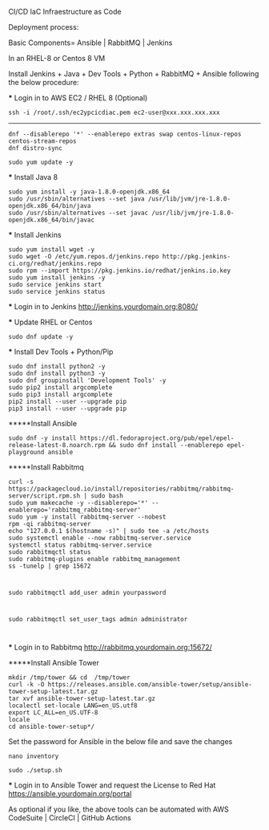 CI/CD IaC Infraestructure as Code

Deployment process:

Basic Components= Ansible | RabbitMQ | Jenkins

In an RHEL-8 or Centos 8 VM

Install Jenkins + Java + Dev Tools + Python + RabbitMQ + Ansible following the below procedure:

**\*** Login in to AWS EC2 / RHEL 8 (Optional)

    ssh -i /root/.ssh/ec2ypcicdiac.pem ec2-user@xxx.xxx.xxx.xxx

---

```
dnf --disablerepo '*' --enablerepo extras swap centos-linux-repos centos-stream-repos
dnf distro-sync
```

```
sudo yum update -y
```

**\*** Install Java 8

    sudo yum install -y java-1.8.0-openjdk.x86_64
    sudo /usr/sbin/alternatives --set java /usr/lib/jvm/jre-1.8.0-openjdk.x86_64/bin/java
    sudo /usr/sbin/alternatives --set javac /usr/lib/jvm/jre-1.8.0-openjdk.x86_64/bin/javac

**\*** Install Jenkins

    sudo yum install wget -y
    sudo wget -O /etc/yum.repos.d/jenkins.repo http://pkg.jenkins-ci.org/redhat/jenkins.repo
    sudo rpm --import https://pkg.jenkins.io/redhat/jenkins.io.key
    sudo yum install jenkins -y
    sudo service jenkins start
    sudo service jenkins status

**\*** Login in to Jenkins
http://jenkins.yourdomain.org:8080/

**\*** Update RHEL or Centos

    sudo dnf update -y

**\*** Install Dev Tools + Python/Pip

    sudo dnf install python2 -y
    sudo dnf install python3 -y
    sudo dnf groupinstall 'Development Tools' -y
    sudo pip2 install argcomplete
    sudo pip3 install argcomplete
    pip2 install --user --upgrade pip
    pip3 install --user --upgrade pip

**\***Install Ansible

    sudo dnf -y install https://dl.fedoraproject.org/pub/epel/epel-release-latest-8.noarch.rpm && sudo dnf install --enablerepo epel-playground ansible

**\***Install Rabbitmq

    curl -s https://packagecloud.io/install/repositories/rabbitmq/rabbitmq-server/script.rpm.sh | sudo bash
    sudo yum makecache -y --disablerepo='*' --enablerepo='rabbitmq_rabbitmq-server'
    sudo yum -y install rabbitmq-server --nobest
    rpm -qi rabbitmq-server
    echo "127.0.0.1 $(hostname -s)" | sudo tee -a /etc/hosts
    sudo systemctl enable --now rabbitmq-server.service
    systemctl status rabbitmq-server.service
    sudo rabbitmqctl status
    sudo rabbitmq-plugins enable rabbitmq_management
    ss -tunelp | grep 15672

#

    sudo rabbitmqctl add_user admin yourpassword

#

    sudo rabbitmqctl set_user_tags admin administrator

#

**\*** Login in to Rabbitmq
http://rabbitmq.yourdomain.org:15672/

**\***Install Ansible Tower

    mkdir /tmp/tower && cd  /tmp/tower
    curl -k -O https://releases.ansible.com/ansible-tower/setup/ansible-tower-setup-latest.tar.gz
    tar xvf ansible-tower-setup-latest.tar.gz
    localectl set-locale LANG=en_US.utf8
    export LC_ALL=en_US.UTF-8
    locale
    cd ansible-tower-setup*/

Set the password for Ansible in the below file and save the changes

    nano inventory

    sudo ./setup.sh

**\*** Login in to Ansible Tower and request the License to Red Hat
https://ansible.yourdomain.org/portal

As optional if you like, the above tools can be automated with AWS CodeSuite | CircleCI | GitHub Actions
